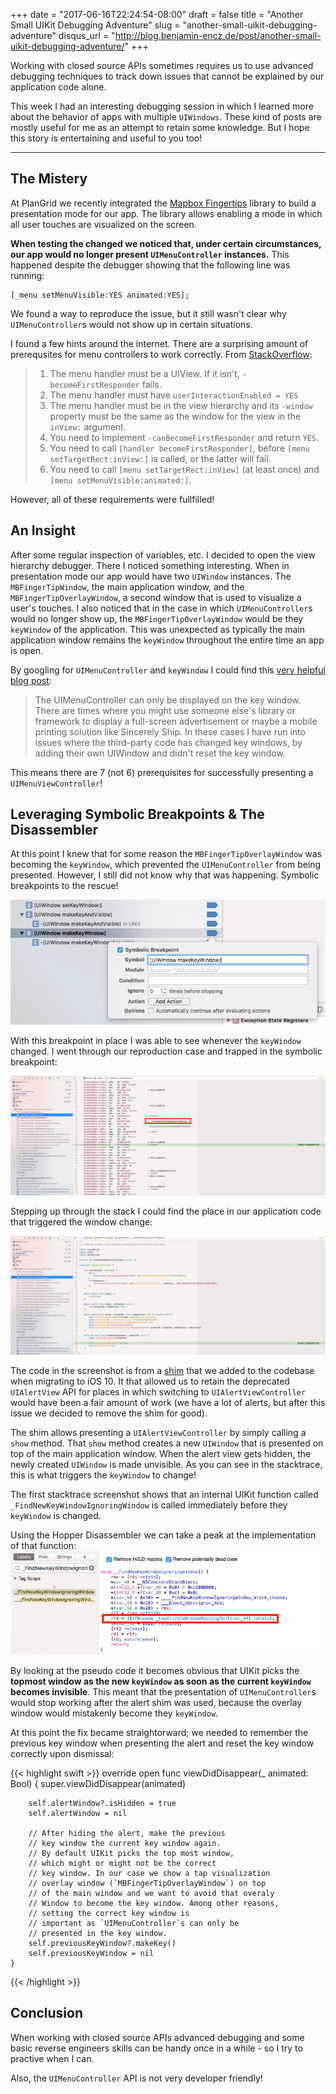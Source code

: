 +++
date = "2017-06-16T22:24:54-08:00"
draft = false
title = "Another Small UIKit Debugging Adventure"
slug = "another-small-uikit-debugging-adventure"
disqus_url = "http://blog.benjamin-encz.de/post/another-small-uikit-debugging-adventure/"
+++

Working with closed source APIs sometimes requires us to use advanced debugging techniques to track down issues that cannot be explained by our application code alone. 

This week I had an interesting debugging session in which I learned more about the behavior of apps with multiple `UIWindows`. These kind of posts are mostly useful for me as an attempt to retain some knowledge. But I hope this story is entertaining and useful to you too!

<!--more-->

----

## The Mistery

At PlanGrid we recently integrated the [Mapbox Fingertips](https://github.com/mapbox/Fingertips) library to build a presentation mode for our app. The library allows enabling a mode in which all user touches are visualized on the screen.

**When testing the changed we noticed that, under certain circumstances, our app would no longer present `UIMenuController` instances.** This happened despite the debugger showing that the following line was running:

```
[_menu setMenuVisible:YES animated:YES];
```

We found a way to reproduce the issue, but it still wasn't clear why `UIMenuController`s would not show up in certain situations.

I found a few hints around the internet. There are a surprising amount of prerequsites for menu controllers to work correctly. From [StackOverflow](https://stackoverflow.com/a/23839272/1046430):

> 1. The menu handler must be a UIView. If it isn't, `-becomeFirstResponder` fails.
> 2. The menu handler must have `userInteractionEnabled = YES`
> 3. The menu handler must be in the view hierarchy and its `-window` property must be the same as the window for the view in the `inView:` argument.
> 4. You need to implement `-canBecomeFirstResponder` and return `YES`.
> 5. You need to call `[handler becomeFirstResponder]`, before `[menu setTargetRect:inView:]` is called, or the latter will fail.
> 6. You need to call `[menu setTargetRect:inView]` (at least once) and `[menu setMenuVisible:animated:]`.

However, all of these requirements were fullfilled! 


## An Insight

After some regular inspection of variables, etc. I decided to open the view hierarchy debugger. There I noticed something interesting. When in presentation mode our app would have two `UIWindow` instances. The `MBFingerTipWindow`, the main application window, and the `MBFingerTipOverlayWindow`, a second window that is used to visualize a user's touches. I also noticed that in the case in which `UIMenuController`s would no longer show up, the `MBFingerTipOverlayWindow` would be they `keyWindow` of the application. This was unexpected as typically the main application window remains the `keyWindow` throughout the entire time an app is open.

By googling for `UIMenuController` and `keyWindow` I could find this [very helpful blog post](http://supereasyapps.com/blog/2014/4/17/show-the-uimenucontroller-and-display-custom-edit-menus-for-uiviewcontroller-uitableviewcontroller-and-uicollectionview-on-ios-7):

>  The UIMenuController can only be displayed on the key window. There are times where you might use someone else's library or framework to display a full-screen advertisement or maybe a mobile printing solution like Sincerely Ship. In these cases I have run into issues where the third-party code has changed key windows, by adding their own UIWindow and didn't reset the key window.

This means there are 7 (not 6) prerequisites for successfully presenting a `UIMenuViewController`!

## Leveraging Symbolic Breakpoints & The Disassembler

At this point I knew that for some reason the `MBFingerTipOverlayWindow` was becoming the `keyWindow`, which prevented the `UIMenuController` from being presented. However, I still did not know why that was happening. Symbolic breakpoints to the rescue!

![](SymbolicBreakpoint.png)

With this breakpoint in place I was able to see whenever the `keyWindow` changed. I went through our reproduction case and trapped in the symbolic breakpoint:

![](SymbolicBreakpointTrap.png)

Stepping up through the stack I could find the place in our application code that triggered the window change:

![](AlertController.png)

The code in the screenshot is from a [shim](https://github.com/hightower/UIAlertController-Show) that we added to the codebase when migrating to iOS 10. It that allowed us to retain the deprecated `UIAlertView` API for places in which switching to `UIAlertViewController` would have been a fair amount of work (we have a lot of alerts, but after this issue we decided to remove the shim for good).

The shim allows presenting a `UIAlertViewController` by simply calling a `show` method. That `show` method creates a new `UIWindow` that is presented on top of the main application window. When the alert view gets hidden, the newly created `UIWindow` is made unvisible. As you can see in the stacktrace, this is what triggers the `keyWindow` to change!

The first stacktrace screenshot shows that an internal UIKit function called `_FindNewKeyWindowIgnoringWindow` is called immediately before they `keyWindow` is changed.

Using the Hopper Disassembler we can take a peak at the implementation of that function:
![](FindKeyWindow.png)

By looking at the pseudo code it becomes obvious that UIKit picks the **topmost window as the new `keyWindow` as soon as the current `keyWindow` becomes invisible**. This meant that the presentation of `UIMenuController`s would stop working after the alert shim was used, because the overlay window would mistakenly become they `keyWindow`. 

At this point the fix became straightorward; we needed to remember the previous key window when presenting the alert and reset the key window correctly upon dismissal:

{{< highlight swift >}}
override open func viewDidDisappear(_ animated: Bool) {
        super.viewDidDisappear(animated)

        self.alertWindow?.isHidden = true
        self.alertWindow = nil

        // After hiding the alert, make the previous 
        // key window the current key window again.
        // By default UIKit picks the top most window,
        // which might or might not be the correct
        // key window. In our case we show a tap visualization 
        // overlay window (`MBFingerTipOverlayWindow`) on top 
        // of the main window and we want to avoid that overaly
        // Window to become the key window. Among other reasons,
        // setting the correct key window is
        // important as `UIMenuController`s can only be
        // presented in the key window.
        self.previousKeyWindow?.makeKey()
        self.previousKeyWindow = nil
    }
{{< /highlight >}}

## Conclusion

When working with closed source APIs advanced debugging and some basic reverse engineers skills can be handy once in a while - so I try to practive when I can. 

Also, the `UIMenuController` API is not very developer friendly!